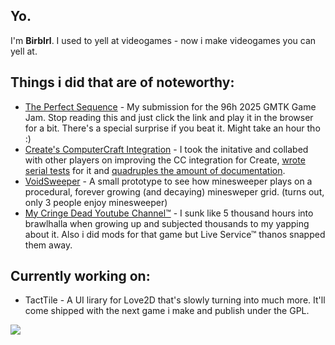 ## Yo.
I'm **BirbIrl**. I used to yell at videogames - now i make videogames you can yell at.

## Things i did that are of noteworthy:
- [The Perfect Sequence](https://birbirl.itch.io/the-perfect-sequence) - My submission for the 96h 2025 GMTK Game Jam. Stop reading this and just click the link and play it in the browser for a bit. There's a special surprise if you beat it. Might take an hour tho :)
- [Create's ComputerCraft Integration](https://github.com/Creators-of-Create/Create/pull/7883) - I took the initative and collabed with other players on improving the CC integration for Create, [wrote serial tests](https://github.com/BirbIrl/Create-CC-Integration-Tests) for it and [quadruples the amount of documentation](https://github.com/Creators-of-Create/wiki/pull/4).
- [VoidSweeper](https://github.com/BirbIrl/VoidSweeper) - A small prototype to see how minesweeper plays on a procedural, forever growing (and decaying) minesweper grid. (turns out, only 3 people enjoy minesweeper)
- [My Cringe Dead Youtube Channel™](https://www.youtube.com/@BirbIrl) - I sunk like 5 thousand hours into brawlhalla when growing up and subjected thousands to my yapping about it. Also i did mods for that game but Live Service™ thanos snapped them away.

## Currently working on:
- TactTile - A UI lirary for Love2D that's slowly turning into much more. It'll come shipped with the next game i make and publish under the GPL.


![](https://github-readme-stats.vercel.app/api/top-langs/?username=BirbIrl&langs_count=8&theme=vue-dark&show_icons=true&hide_border=true&layout=compact&hide=Jupyter%20Notebook)
